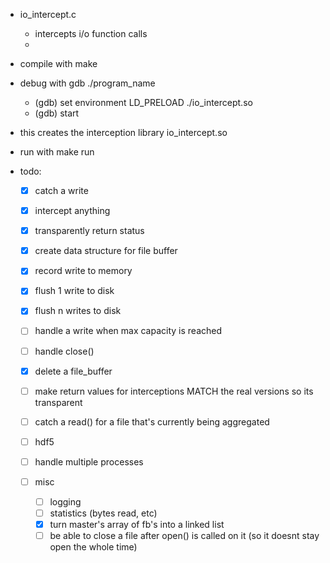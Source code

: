* io_intercept.c 
	- intercepts i/o function calls
	-

* compile with make
* debug with gdb ./program_name
	* (gdb) set environment LD_PRELOAD ./io_intercept.so
	* (gdb) start

- this creates the interception library io_intercept.so

* run with make run

* todo: 
	* [x] catch a write
	* [x] intercept anything
	* [x] transparently return status
	* [x] create data structure for file buffer
	* [x] record write to memory
	* [x] flush 1 write to disk
	* [x] flush n writes to disk
	* [ ] handle a write when max capacity is reached
	* [ ] handle close()
	* [x] delete a file_buffer
	* [ ] make return values for interceptions MATCH the real versions so its transparent
	* [ ] catch a read() for a file that's currently being aggregated
	* [ ] hdf5
	* [ ] handle multiple processes

	* [ ] misc
		* [ ] logging
		* [ ] statistics (bytes read, etc)
		* [x] turn master's array of fb's into a linked list
		* [ ] be able to close a file after open() is called on it (so it doesnt stay open the whole time)
